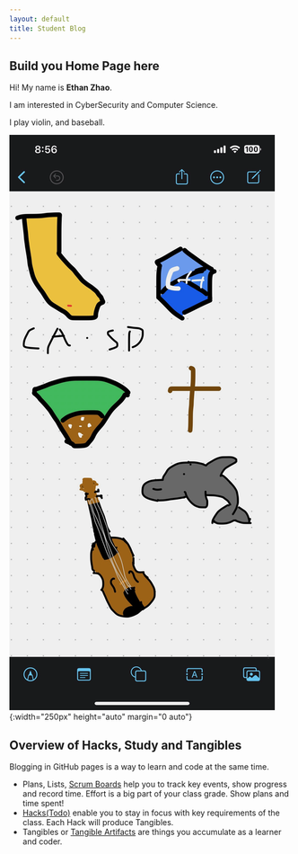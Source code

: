 ```yaml
---
layout: default
title: Student Blog
---
```


## Build you Home Page here 
Hi! My name is **Ethan Zhao**.

I am interested in CyberSecurity and Computer Science.

I play violin, and baseball.

![Freeform Image](/images/aboutmephoto.png){:width="250px" height="auto" margin="0 auto"}

## Overview of Hacks, Study and Tangibles
Blogging in GitHub pages is a way to learn and code at the same time. 

- Plans, Lists, [Scrum Boards](https://clickup.com/blog/scrum-board/) help you to track key events, show progress and record time.  Effort is a big part of your class grade.  Show plans and time spent!
- [Hacks(Todo)](https://levelup.gitconnected.com/six-ultimate-daily-hacks-for-every-programmer-60f5f10feae) enable you to stay in focus with key requirements of the class.  Each Hack will produce Tangibles.
- Tangibles or [Tangible Artifacts](https://en.wikipedia.org/wiki/Artifact_(software_development)) are things you accumulate as a learner and coder. 
